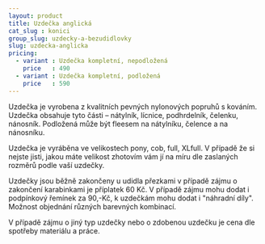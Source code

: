 ```yaml
---
layout: product
title: Uzdečka anglická
cat_slug : konici
group_slug: uzdecky-a-bezudidlovky
slug: uzdecka-anglicka
pricing:
  - variant : Uzdečka kompletní, nepodložená
    price   : 490
  - variant : Uzdečka kompletní, podložená
    price   : 590
---
```


Uzdečka je vyrobena z kvalitních pevných nylonových popruhů s kováním. 
Uzdečka obsahuje tyto části – nátylník, lícnice, podhrdelník, čelenku, nánosník.
Podložená může být fleesem na nátylníku, čelence a na nánosníku.

Uzdečka je vyráběna ve velikostech pony, cob, full, XLfull. 
V případě že si nejste jisti, jakou máte velikost zhotovím vám jí na míru dle zaslaných rozměrů podle vaší uzdečky.

Uzdečky jsou běžně zakončeny u udidla přezkami v případě zájmu o zakončení karabinkami je příplatek 60&nbsp;Kč.
V případě zájmu mohu dodat i podpínkový řemínek za 90,-Kč, k uzdečkám mohu dodat i "náhradní díly".
Možnost objednání různých barevných kombinací.


V případě zájmu o jiný typ uzdečky nebo o zdobenou uzdečku je cena dle spotřeby materiálu a práce.

